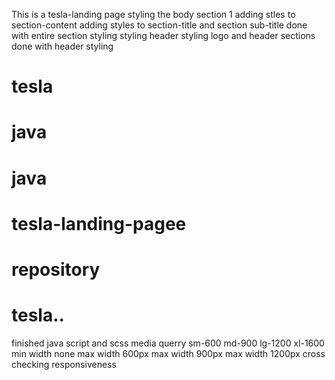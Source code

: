 This is a tesla-landing page
styling the body section 1
adding stles to section-content
adding styles to section-title and section sub-title
done with entire section styling
styling header
styling logo and header sections
done with header styling

# tesla
# java
# java
# tesla-landing-pagee
# repository

# tesla..
finished java script and scss
media querry 
sm-600
md-900
lg-1200
xl-1600
min width none
max width 600px
max width 900px
max width 1200px
cross checking responsiveness
